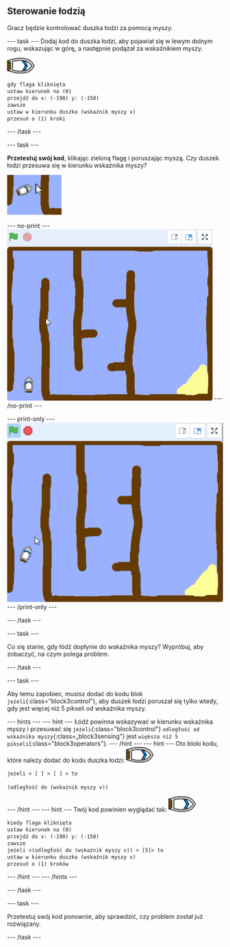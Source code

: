 ## Sterowanie łodzią

Gracz będzie kontrolować duszka łodzi za pomocą myszy.

\--- task \--- Dodaj kod do duszka łodzi, aby pojawiał się w lewym dolnym rogu, wskazując w górę, a następnie podążał za wskaźnikiem myszy.

![duszek łodzi](images/boat_resize.png)

```blocks3
gdy flaga kliknięta
ustaw kierunek na (0)
przejdź do x: (-190) y: (-150)
zawsze
ustaw w kierunku duszka (wskaźnik myszy v)
przesuń o (1) kroki
```

\--- /task \---

\--- task \---

**Przetestuj swój kod**, klikając zieloną flagę i poruszając myszą. Czy duszek łodzi przesuwa się w kierunku wskaźnika myszy?

![zrzut ekranu](images/boat-mouse.png)

\--- no-print \--- ![screenshot](images/boat-pointer-test-anim.gif) \--- /no-print \---

\--- print-only \--- ![screenshot](images/boat-pointer-test-anim.png) \--- /print-only \---

\--- /task \---

\--- task \---

Co się stanie, gdy łódź dopłynie do wskaźnika myszy? Wypróbuj, aby zobaczyć, na czym polega problem.

\--- /task \---

\--- task \---

Aby temu zapobiec, musisz dodać do kodu blok `jeżeli`{:class="block3control"}, aby duszek łodzi poruszał się tylko wtedy, gdy jest więcej niż 5 pikseli od wskaźnika myszy.

\--- hints \--- \--- hint \--- Łódź powinna wskazywać w kierunku wskaźnika myszy i przesuwać się `jeżeli`{:class="block3control"} `odległość od wskaźnika myszy`{:class=„block3sensing”} jest `większa niż 5 pikseli`{:class="block3operators"}. \--- /hint \--- \--- hint \--- Oto bloki kodu, które należy dodać do kodu duszka łodzi: ![duszek łodzi](images/boat_resize.png)

```blocks3
jeżeli < [ ] > [ ] > to

(odległość do (wskaźnik myszy v))
```

\--- /hint \--- \--- hint \--- Twój kod powinien wyglądać tak: ![duszek łodzi](images/boat_resize.png)

```blocks3
kiedy flaga kliknięta
ustaw kierunek na (0)
przejdź do x: (-190) y: (-150)
zawsze
jeżeli <(odległość do (wskaźnik myszy v)) > [5]> to
ustaw w kierunku duszka (wskaźnik myszy v)
przesuń o (1) kroków
```

\--- /hint \--- \--- /hints \---

\--- /task \---

\--- task \---

Przetestuj swój kod ponownie, aby sprawdzić, czy problem został już rozwiązany.

\--- /task \---